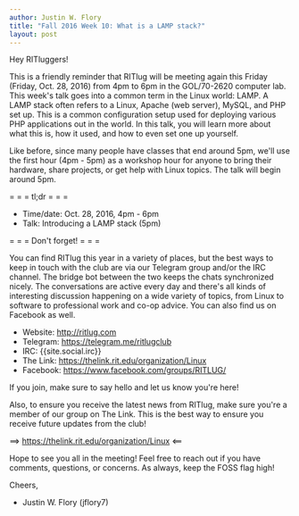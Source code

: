 ```yaml
---
author: Justin W. Flory
title: "Fall 2016 Week 10: What is a LAMP stack?"
layout: post
---
```


Hey RITluggers!

This is a friendly reminder that RITlug will be meeting again this Friday (Friday, Oct. 28, 2016) from 4pm to 6pm in the GOL/70-2620 computer lab. This week's talk goes into a common term in the Linux world: LAMP. A LAMP stack often refers to a Linux, Apache (web server), MySQL, and PHP set up. This is a common configuration setup used for deploying various PHP applications out in the world. In this talk, you will learn more about what this is, how it used, and how to even set one up yourself.

Like before, since many people have classes that end around 5pm, we'll use the first hour (4pm - 5pm) as a workshop hour for anyone to bring their hardware, share projects, or get help with Linux topics. The talk will begin around 5pm.


= = =  tl;dr  = = =

* Time/date: Oct. 28, 2016, 4pm - 6pm
* Talk:      Introducing a LAMP stack (5pm)


= = =  Don't forget!  = = =

You can find RITlug this year in a variety of places, but the best ways to keep in touch with the club are via our Telegram group and/or the IRC channel. The bridge bot between the two keeps the chats synchronized nicely. The conversations are active every day and there's all kinds of interesting discussion happening on a wide variety of topics, from Linux to software to professional work and co-op advice. You can also find us on Facebook as well.

* Website:  http://ritlug.com
* Telegram: https://telegram.me/ritlugclub
* IRC:      {{site.social.irc}}
* The Link: https://thelink.rit.edu/organization/Linux
* Facebook: https://www.facebook.com/groups/RITLUG/

If you join, make sure to say hello and let us know you're here!

Also, to ensure you receive the latest news from RITlug, make sure you're a member of our group on The Link. This is the best way to ensure you receive future updates from the club!

==> https://thelink.rit.edu/organization/Linux <==


Hope to see you all in the meeting! Feel free to reach out if you have comments, questions, or concerns. As always, keep the FOSS flag high!

Cheers,
- Justin W. Flory (jflory7)
